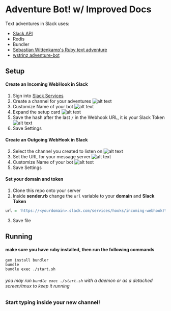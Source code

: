 # Adventure Bot! w/ Improved Docs

Text adventures in Slack uses:

- [Slack API](http://api.slack.com)
- Redis
- Bundler
- [Sebastian Wittenkamp's Ruby text adventure](https://github.com/bitops/text-adventure)
- [wstrinz adventure-bot](https://github.com/wstrinz/adventure-bot)

## Setup

#### Create an Incoming WebHook in Slack

1. Sign into [Slack Services](slack.com/services)
2. Create a channel for your adventures
![alt text][create-channel]
3. Customize Name of your bot
![alt text][customize-name]
4. Expand the setup card
![alt text][expand-setup]
5. Save the hash after the last `/` in the Webhook URL, it is your Slack Token
![alt text][token]
6. Save Settings

#### Create an Outgoing WebHook in Slack

2. Select the channel you created to listen on
![alt text][listen-channel]
3. Set the URL for your message server
![alt text][server-url]
3. Customize Name of your bot
![alt text][customize-name]
4. Save Settings

#### Set your domain and token

1. Clone this repo onto your server
2. Inside **sender.rb** change the `url` variable to your **domain** and **Slack Token**
```ruby
url = 'https://<yourdomain>.slack.com/services/hooks/incoming-webhook?token=<yourtoken>'
```
3. Save file

## Running

#### make sure you have ruby installed, then run the following commands

```shell
gem install bundler
bundle
bundle exec ./start.sh
```
###### you may run `bundle exec ./start.sh` with a daemon or as a detached screen/tmux to keep it running

### Start typing inside your new channel!

[create-channel]: https://raw.githubusercontent.com/Jupitar/adventure-bot/master/docs/create-channel.png "create channel"

[customize-name]: https://raw.githubusercontent.com/Jupitar/adventure-bot/master/docs/customize-name.png "customize name"

[expand-setup]: https://raw.githubusercontent.com/Jupitar/adventure-bot/master/docs/expand-setup.png "expand setup"

[token]: https://raw.githubusercontent.com/Jupitar/adventure-bot/master/docs/get-token.png "token"

[server-url]: https://raw.githubusercontent.com/Jupitar/adventure-bot/master/docs/server-url.png "token"

[listen-channel]: https://raw.githubusercontent.com/Jupitar/adventure-bot/master/docs/listen-channel.png "listen channel"